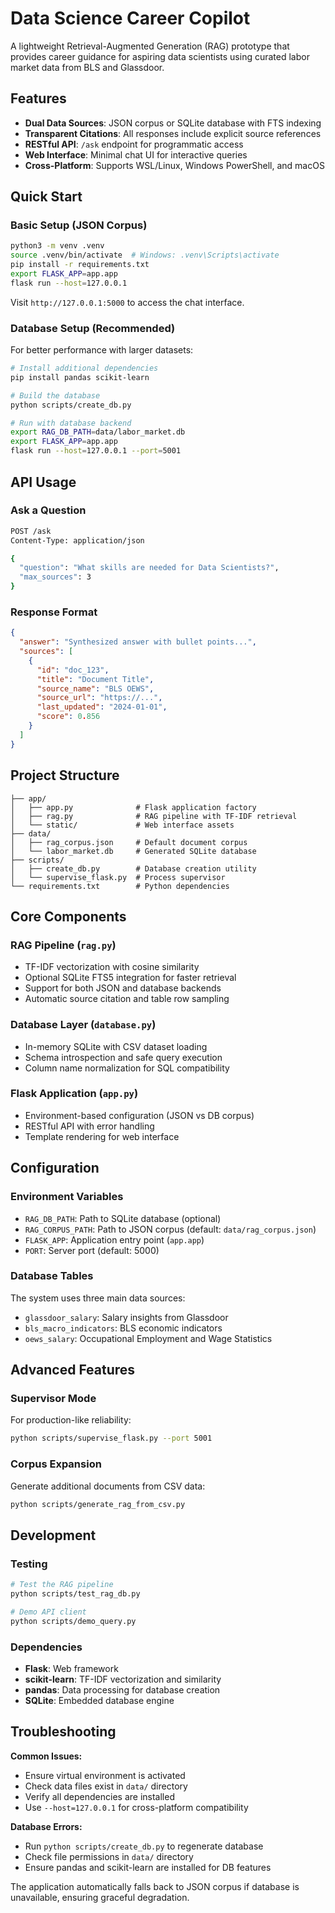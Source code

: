 # Data Science Career Copilot

A lightweight Retrieval-Augmented Generation (RAG) prototype that provides career guidance for aspiring data scientists using curated labor market data from BLS and Glassdoor.

## Features

- **Dual Data Sources**: JSON corpus or SQLite database with FTS indexing
- **Transparent Citations**: All responses include explicit source references
- **RESTful API**: `/ask` endpoint for programmatic access
- **Web Interface**: Minimal chat UI for interactive queries
- **Cross-Platform**: Supports WSL/Linux, Windows PowerShell, and macOS

## Quick Start

### Basic Setup (JSON Corpus)
```bash
python3 -m venv .venv
source .venv/bin/activate  # Windows: .venv\Scripts\activate
pip install -r requirements.txt
export FLASK_APP=app.app
flask run --host=127.0.0.1
```

Visit `http://127.0.0.1:5000` to access the chat interface.

### Database Setup (Recommended)
For better performance with larger datasets:

```bash
# Install additional dependencies
pip install pandas scikit-learn

# Build the database
python scripts/create_db.py

# Run with database backend
export RAG_DB_PATH=data/labor_market.db
export FLASK_APP=app.app
flask run --host=127.0.0.1 --port=5001
```

## API Usage

### Ask a Question
```bash
POST /ask
Content-Type: application/json

{
  "question": "What skills are needed for Data Scientists?",
  "max_sources": 3
}
```

### Response Format
```json
{
  "answer": "Synthesized answer with bullet points...",
  "sources": [
    {
      "id": "doc_123",
      "title": "Document Title",
      "source_name": "BLS OEWS",
      "source_url": "https://...",
      "last_updated": "2024-01-01",
      "score": 0.856
    }
  ]
}
```

## Project Structure

```
├── app/
│   ├── app.py              # Flask application factory
│   ├── rag.py              # RAG pipeline with TF-IDF retrieval
│   └── static/             # Web interface assets
├── data/
│   ├── rag_corpus.json     # Default document corpus
│   └── labor_market.db     # Generated SQLite database
├── scripts/
│   ├── create_db.py        # Database creation utility
│   └── supervise_flask.py  # Process supervisor
└── requirements.txt        # Python dependencies
```

## Core Components

### RAG Pipeline (`rag.py`)
- TF-IDF vectorization with cosine similarity
- Optional SQLite FTS5 integration for faster retrieval
- Support for both JSON and database backends
- Automatic source citation and table row sampling

### Database Layer (`database.py`)
- In-memory SQLite with CSV dataset loading
- Schema introspection and safe query execution
- Column name normalization for SQL compatibility

### Flask Application (`app.py`)
- Environment-based configuration (JSON vs DB corpus)
- RESTful API with error handling
- Template rendering for web interface

## Configuration

### Environment Variables
- `RAG_DB_PATH`: Path to SQLite database (optional)
- `RAG_CORPUS_PATH`: Path to JSON corpus (default: `data/rag_corpus.json`)
- `FLASK_APP`: Application entry point (`app.app`)
- `PORT`: Server port (default: 5000)

### Database Tables
The system uses three main data sources:
- `glassdoor_salary`: Salary insights from Glassdoor
- `bls_macro_indicators`: BLS economic indicators  
- `oews_salary`: Occupational Employment and Wage Statistics

## Advanced Features

### Supervisor Mode
For production-like reliability:
```bash
python scripts/supervise_flask.py --port 5001
```

### Corpus Expansion
Generate additional documents from CSV data:
```bash
python scripts/generate_rag_from_csv.py
```

## Development

### Testing
```bash
# Test the RAG pipeline
python scripts/test_rag_db.py

# Demo API client
python scripts/demo_query.py
```

### Dependencies
- **Flask**: Web framework
- **scikit-learn**: TF-IDF vectorization and similarity
- **pandas**: Data processing for database creation
- **SQLite**: Embedded database engine

## Troubleshooting

**Common Issues:**
- Ensure virtual environment is activated
- Check data files exist in `data/` directory
- Verify all dependencies are installed
- Use `--host=127.0.0.1` for cross-platform compatibility

**Database Errors:**
- Run `python scripts/create_db.py` to regenerate database
- Check file permissions in `data/` directory
- Ensure pandas and scikit-learn are installed for DB features

The application automatically falls back to JSON corpus if database is unavailable, ensuring graceful degradation.
